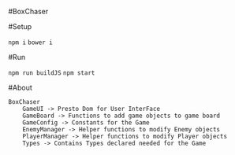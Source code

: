 #BoxChaser

#Setup

`npm i`
`bower i`

#Run

`npm run buildJS`
`npm start`

#About	
	
	BoxChaser
		GameUI -> Presto Dom for User InterFace							
		GameBoard -> Functions to add game objects to game board  	
		GameConfig -> Constants for the Game 					   		
		EnemyManager -> Helper functions to modify Enemy objects			
		PlayerManager -> Helper functions to modify Player objects			
		Types -> Contains Types declared needed for the Game 			

